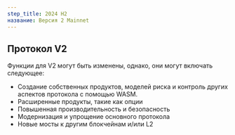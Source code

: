 ```yaml
---
step_title: 2024 H2
название: Версия 2 Mainnet
---
```


## Протокол V2

Функции для V2 могут быть изменены, однако, они могут включать следующее:
- Создание собственных продуктов, моделей риска и контроль других аспектов протокола с помощью WASM.
- Расширенные продукты, такие как опции
- Повышенная производительность и безопасность
- Модернизация и упрощение основного протокола
- Новые мосты к другим блокчейнам и/или L2

